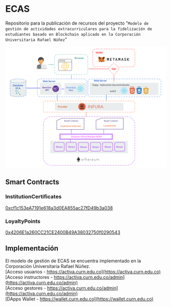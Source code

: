 # ECAS
Repositorio para la publicación de recursos del proyecto "`Modelo de gestión de actividades extracurriculares para la fidelización de estudiantes basado en Blockchain aplicado en la Corporación Universitaria Rafael Núñez`"

![Arquitectura](./arquitectura-proyecto.png)

## Smart Contracts
### InstitutionCertificates
[0xcf1c153eA7191e618a3d0EA855ac27fD49b3a038](https://goerli.etherscan.io/address/0xcf1c153eA7191e618a3d0EA855ac27fD49b3a038)
### LoyaltyPoints
[0x4206E1a260CC21CE2400B49A38032750f0290543](https://goerli.etherscan.io/address/0x4206E1a260CC21CE2400B49A38032750f0290543)


## Implementación
El modelo de gestión de ECAS se encuentra implementado en la Corporación Universitaria Rafael Núñez.<br/>
[Acceso usuarios - https://activa.curn.edu.co](https://activa.curn.edu.co)
<br/>
[Acceso instructores - https://activa.curn.edu.co/admin](https://activa.curn.edu.co/admin)
<br/>
[Acceso gestores - https://activa.curn.edu.co/admin](https://activa.curn.edu.co/admin)
<br/>
[DApps Wallet - https://wallet.curn.edu.co](https://wallet.curn.edu.co)

